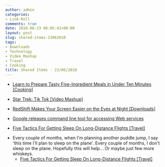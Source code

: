 ```yaml
---
author: admin
categories:
- Link-Roll
comments: true
date: 2010-06-23 06:05:41+00:00
layout: post
slug: shared-items-23062010
tags:
- Downloads
- Technology
- Video Mashup
- Travel
- Cooking
title: Shared Items - 23/06/2010
---
```



  * [Learn to Prepare Tasty Five-Ingredient Meals in Under Ten Minutes [Cooking]](http://feeds.gawker.com/~r/lifehacker/full/~3/QamYyEKu_f0/free-stonesoup-e+cookbook-makes-five+ingredient-meals-in-under-ten-minutes)
  

  * [Star Trek: Tik Tok [Video Mashup]](http://feedproxy.google.com/~r/geeksAreSexyTechnologyNews/~3/911l9-JhArQ/)
  

  * [RedShift Makes Your Screen Easier on the Eyes at Night [Downloads]](http://feeds.gawker.com/~r/lifehacker/full/~3/ruRSFPnCm_c/redshift-makes-your-screen-easier-on-the-eyes-at-night)
  

  * [Google releases command line tool for accessing Web services](http://feeds.arstechnica.com/~r/arstechnica/index/~3/qNwCQCyfmU8/google-releases-command-line-tool-for-accessing-web-services.ars)
  

  * [Five Tactics For Getting Sleep On Long-Distance Flights [Travel]](http://feeds.gawker.com/~r/lifehacker/full/~3/oJCpTUJEbGI/five-tactics-for-getting-sleep-on-long+distance-flights)
  
- Every couple of months, when I'm planning another puddle jump, I say 'this time I'll plan to sleep on the plane'. Every couple of months, I don't sleep on the plane. Hopefully this will help... Or maybe just  few more whiskeys.
  * [Five Tactics For Getting Sleep On Long-Distance Flights [Travel]](http://feeds.gawker.com/~r/lifehacker/full/~3/oJCpTUJEbGI/five-tactics-for-getting-sleep-on-long+distance-flights)
  

